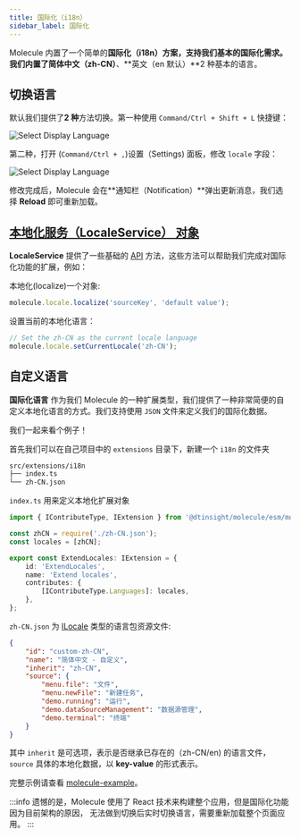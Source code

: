```yaml
---
title: 国际化（i18n）
sidebar_label: 国际化
---
```


Molecule 内置了一个简单的**国际化（i18n）**方案，支持我们基本的国际化需求。我们内置了**简体中文（zh-CN）**、**英文（en 默认）**2 种基本的语言。

## 切换语言

默认我们提供了**2 种**方法切换。第一种使用 `Command/Ctrl + Shift + L` 快捷键：

![Select Display Language](/img/guides/extend-language.png)

第二种，打开 (`Command/Ctrl + ,`)设置（Settings) 面板，修改 `locale` 字段：

![Select Display Language](/img/guides/extend-language2.png)

修改完成后，Molecule 会在**通知栏（Notification）**弹出更新消息，我们选择 **Reload** 即可重新加载。

## [本地化服务（LocaleService） 对象](/docs/api/classes/molecule.i18n.LocaleService)

**LocaleService** 提供了一些基础的 [API](/docs/api/classes/molecule.i18n.LocaleService) 方法，这些方法可以帮助我们完成对国际化功能的扩展，例如：

本地化(localize)一个对象:

```ts
molecule.locale.localize('sourceKey', 'default value');
```

设置当前的本地化语言：

```ts
// Set the zh-CN as the current locale language
molecule.locale.setCurrentLocale('zh-CN');
```

## 自定义语言

**国际化语言** 作为我们 Molecule 的一种扩展类型，我们提供了一种非常简便的自定义本地化语言的方式。我们支持使用 `JSON` 文件来定义我们的国际化数据。

我们一起来看个例子！

首先我们可以在自己项目中的 `extensions` 目录下，新建一个 `i18n` 的文件夹

```bash
src/extensions/i18n
├── index.ts
└── zh-CN.json
```

`index.ts` 用来定义本地化扩展对象

```ts
import { IContributeType, IExtension } from '@dtinsight/molecule/esm/model';

const zhCN = require('./zh-CN.json');
const locales = [zhCN];

export const ExtendLocales: IExtension = {
    id: 'ExtendLocales',
    name: 'Extend locales',
    contributes: {
        [IContributeType.Languages]: locales,
    },
};
```

`zh-CN.json` 为 [ILocale](/docs/api/interfaces/molecule.i18n.ILocale) 类型的语言包资源文件:

```json
{
    "id": "custom-zh-CN",
    "name": "简体中文 - 自定义",
    "inherit": "zh-CN",
    "source": {
        "menu.file": "文件",
        "menu.newFile": "新建任务",
        "demo.running": "运行",
        "demo.dataSourceManagement": "数据源管理",
        "demo.terminal": "终端"
    }
}
```

其中 `inherit` 是可选项，表示是否继承已存在的（zh-CN/en) 的语言文件，`source` 具体的本地化数据，以 **key-value** 的形式表示。

完整示例请查看 [molecule-example](https://github.com/DTStack/molecule-examples/tree/main/packages/molecule-demo/src/extensions/i18n)。

:::info
遗憾的是，Molecule 使用了 React 技术来构建整个应用，但是国际化功能因为目前架构的原因，
无法做到切换后实时切换语言，需要重新加载整个页面应用。
:::
